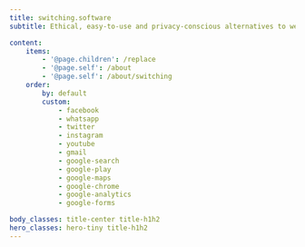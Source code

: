 ```yaml
---
title: switching.software
subtitle: Ethical, easy-to-use and privacy-conscious alternatives to well-known software

content:
    items: 
        - '@page.children': /replace
        - '@page.self': /about
        - '@page.self': /about/switching
    order:
        by: default
        custom:
            - facebook
            - whatsapp
            - twitter
            - instagram
            - youtube
            - gmail
            - google-search
            - google-play
            - google-maps
            - google-chrome
            - google-analytics
            - google-forms

body_classes: title-center title-h1h2
hero_classes: hero-tiny title-h1h2
---
```

